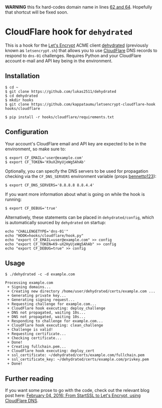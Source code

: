 **WARNING** this fix hard-codes domain name in lines [62 and 64](https://github.com/bemigot/letsencrypt-cloudflare-hook/blob/f6a6f9e3e6fab82c300793f89048b99857d8fa88/hook.py#L62). Hopefully that shortcut will be fixed soon.

# CloudFlare hook for `dehydrated`

This is a hook for the [Let's Encrypt](https://letsencrypt.org/) ACME client [dehydrated](https://github.com/lukas2511/dehydrated) (previously known as `letsencrypt.sh`) that allows you to use [CloudFlare](https://www.cloudflare.com/) DNS records to respond to `dns-01` challenges. Requires Python and your CloudFlare account e-mail and API key being in the environment.

## Installation

```
$ cd ~
$ git clone https://github.com/lukas2511/dehydrated
$ cd dehydrated
$ mkdir hooks
$ git clone https://github.com/kappataumu/letsencrypt-cloudflare-hook hooks/cloudflare

$ pip install -r hooks/cloudflare/requirements.txt
```

## Configuration

Your account's CloudFlare email and API key are expected to be in the environment, so make sure to:

```
$ export CF_EMAIL='user@example.com'
$ export CF_TOKEN='K9uX2HyUjeWg5AhAb'
```

Optionally, you can specify the DNS servers to be used for propagation checking via the `CF_DNS_SERVERS` environment variable (props [bennettp123](https://github.com/bennettp123)):

```
$ export CF_DNS_SERVERS='8.8.8.8 8.8.4.4'
```

If you want more information about what is going on while the hook is running:

```
$ export CF_DEBUG='true'
```

Alternatively, these statements can be placed in `dehydrated/config`, which is automatically sourced by `dehydrated` on startup:

```
echo "CHALLENGETYPE='dns-01'"
echo "HOOK=hooks/cloudflare/hook.py"
echo "export CF_EMAIL=user@example.com" >> config
echo "export CF_TOKEN=K9-uX2HyUjeWg5AhAb" >> config
echo "export CF_DEBUG=true" >> config
```


## Usage

```
$ ./dehydrated -c -d example.com

Processing example.com
 + Signing domains...
 + Creating new directory /home/user/dehydrated/certs/example.com ...
 + Generating private key...
 + Generating signing request...
 + Requesting challenge for example.com...
 + CloudFlare hook executing: deploy_challenge
 + DNS not propagated, waiting 10s...
 + DNS not propagated, waiting 10s...
 + Responding to challenge for example.com...
 + CloudFlare hook executing: clean_challenge
 + Challenge is valid!
 + Requesting certificate...
 + Checking certificate...
 + Done!
 + Creating fullchain.pem...
 + CloudFlare hook executing: deploy_cert
 + ssl_certificate: ~/dehydrated/certs/example.com/fullchain.pem
 + ssl_certificate_key: ~/dehydrated/certs/example.com/privkey.pem
 + Done!
```

## Further reading
If you want some prose to go with the code, check out the relevant blog post here: [February 04, 2016: From StartSSL to Let's Encrypt, using CloudFlare DNS](http://kappataumu.com/articles/letsencrypt-cloudflare-dns-01-hook.html).
